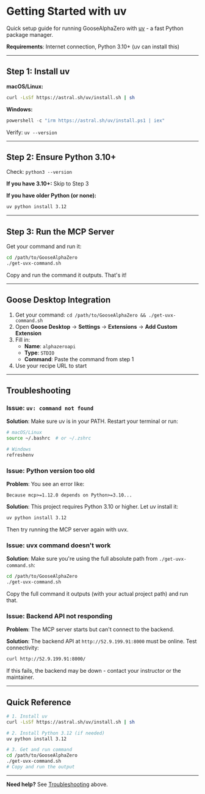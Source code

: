 # Getting Started with uv

Quick setup guide for running GooseAlphaZero with [uv](https://github.com/astral-sh/uv) - a fast Python package manager.

**Requirements**: Internet connection, Python 3.10+ (uv can install this)

---

## Step 1: Install uv

**macOS/Linux:**
```bash
curl -LsSf https://astral.sh/uv/install.sh | sh
```

**Windows:**
```powershell
powershell -c "irm https://astral.sh/uv/install.ps1 | iex"
```

Verify: `uv --version`

---

## Step 2: Ensure Python 3.10+

Check: `python3 --version`

**If you have 3.10+:** Skip to Step 3

**If you have older Python (or none):**
```bash
uv python install 3.12
```

---

## Step 3: Run the MCP Server

Get your command and run it:

```bash
cd /path/to/GooseAlphaZero
./get-uvx-command.sh
```

Copy and run the command it outputs. That's it!

---

## Goose Desktop Integration

1. Get your command: `cd /path/to/GooseAlphaZero && ./get-uvx-command.sh`
2. Open **Goose Desktop** → **Settings** → **Extensions** → **Add Custom Extension**
3. Fill in:
   - **Name**: `alphazeroapi`
   - **Type**: `STDIO`
   - **Command**: Paste the command from step 1
4. Use your recipe URL to start

---

## Troubleshooting

### Issue: `uv: command not found`

**Solution**: Make sure uv is in your PATH. Restart your terminal or run:

```bash
# macOS/Linux
source ~/.bashrc  # or ~/.zshrc

# Windows
refreshenv
```

### Issue: Python version too old

**Problem**: You see an error like:
```
Because mcp>=1.12.0 depends on Python>=3.10...
```

**Solution**: This project requires Python 3.10 or higher. Let uv install it:

```bash
uv python install 3.12
```

Then try running the MCP server again with uvx.

### Issue: uvx command doesn't work

**Solution**: Make sure you're using the full absolute path from `./get-uvx-command.sh`:

```bash
cd /path/to/GooseAlphaZero
./get-uvx-command.sh
```

Copy the full command it outputs (with your actual project path) and run that.

### Issue: Backend API not responding

**Problem**: The MCP server starts but can't connect to the backend.

**Solution**: The backend API at `http://52.9.199.91:8000` must be online. Test connectivity:

```bash
curl http://52.9.199.91:8000/
```

If this fails, the backend may be down - contact your instructor or the maintainer.

---


## Quick Reference

```bash
# 1. Install uv
curl -LsSf https://astral.sh/uv/install.sh | sh

# 2. Install Python 3.12 (if needed)
uv python install 3.12

# 3. Get and run command
cd /path/to/GooseAlphaZero
./get-uvx-command.sh
# Copy and run the output
```

---

**Need help?** See [Troubleshooting](#troubleshooting) above.
